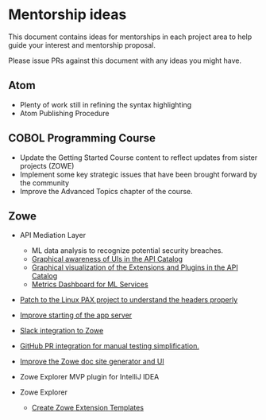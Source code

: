 # Mentorship ideas

This document contains ideas for mentorships in each project area to help guide your interest and mentorship proposal.

Please issue PRs against this document with any ideas you might have.

## Atom

- Plenty of work still in refining the syntax highlighting
- Atom Publishing Procedure


## COBOL Programming Course
- Update the Getting Started Course content to reflect updates from sister projects (ZOWE)
- Implement some key strategic issues that have been brought forward by the community
- Improve the Advanced Topics chapter of the course.

## Zowe
- API Mediation Layer
  - ML data analysis to recognize potential security breaches. 
  - [Graphical awareness of UIs in the API Catalog](https://github.com/openmainframeproject-internship/resources/blob/master/gsoc/2021-Projects.MD#graphical-awareness-of-uis-in-the-api-catalog)
  - [Graphical visualization of the Extensions and Plugins in the API Catalog](https://github.com/openmainframeproject-internship/resources/blob/master/gsoc/2021-Projects.MD#graphical-visualization-of-the-extensions-and-plugins-in-the-api-catalog)
  - [Metrics Dashboard for ML Services](https://github.com/zowe/api-layer/issues/820)

- [Patch to the Linux PAX project to understand the headers properly](https://github.com/openmainframeproject-internship/resources/blob/master/gsoc/2021-Projects.MD#patch-to-the-linux-pax-project-to-understand-the-headers-properly)
- [Improve starting of the app server](https://github.com/openmainframeproject-internship/resources/blob/master/gsoc/2021-Projects.MD#improve-starting-of-the-app-server) 
- [Slack integration to Zowe](https://github.com/openmainframeproject-internship/resources/blob/master/gsoc/2021-Projects.MD#slack-integration-to-zowe)
- [GitHub PR integration for manual testing simplification.](https://github.com/openmainframeproject-internship/resources/blob/master/gsoc/2021-Projects.MD#github-pr-integration-for-manual-testing-simplification) 
- [Improve the Zowe doc site generator and UI](https://github.com/openmainframeproject-internship/resources/blob/master/gsoc/2021-Projects.MD#improve-the-zowe-doc-site-generator-and-ui)
- Zowe Explorer MVP plugin for IntelliJ IDEA 

- Zowe Explorer
  - [Create Zowe Extension Templates](https://github.com/zowe/vscode-extension-for-zowe/issues/1216)
  
 
